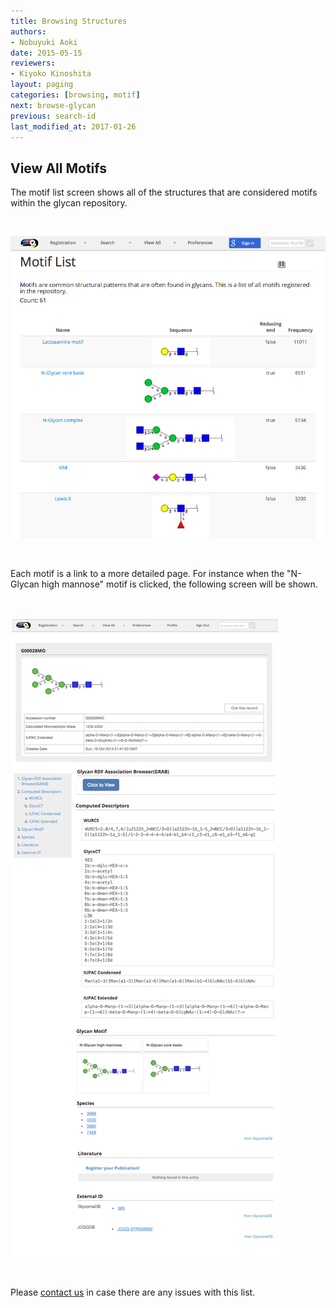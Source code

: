 ```yaml
---
title: Browsing Structures
authors:
- Nobuyuki Aoki
date: 2015-05-15
reviewers:
- Kiyoko Kinoshita
layout: paging
categories: [browsing, motif]
next: browse-glycan
previous: search-id
last_modified_at: 2017-01-26
---
```


View All Motifs
------------

The motif list screen shows all of the structures that are considered motifs within the glycan repository.

<br>

![Glytoucan Motif List](/images/manual/browse-motif.png)

<br>

Each motif is a link to a more detailed page.  For instance when the "N-Glycan high mannose" motif is clicked, the following screen will be shown. 

<br>

![Glytoucan Motif Results](/images/manual/glycan-entry2-G00028MO.png)

<br>

Please [contact us](/team) in case there are any issues with this list.


<div id='discourse-comments'></div>

<script type="text/javascript">
  DiscourseEmbed = { discourseUrl: 'http://test.discourse.glytoucan.org/',
                     discourseEmbedUrl: 'http://code.glytoucan.org/manual/browse-motif/' };

  (function() {
    var d = document.createElement('script'); d.type = 'text/javascript'; d.async = true;
    d.src = DiscourseEmbed.discourseUrl + 'javascripts/embed.js';
    (document.getElementsByTagName('head')[0] || document.getElementsByTagName('body')[0]).appendChild(d);
  })();
</script>
